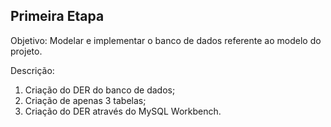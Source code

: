 ## Primeira Etapa

Objetivo:  Modelar e implementar o banco de dados referente ao modelo do projeto.

Descrição: 
1. Criação do DER do banco de dados;
2. Criação de apenas 3 tabelas;
3. Criação do DER através do MySQL Workbench.

